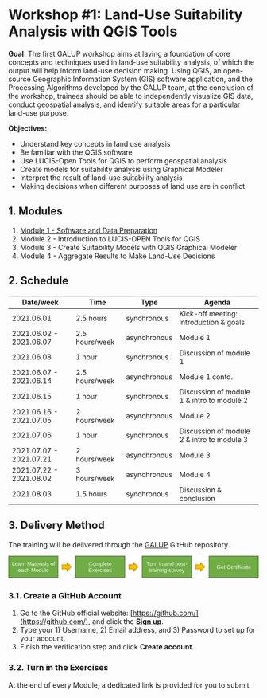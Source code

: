 # Workshop #1: Land-Use Suitability Analysis with QGIS Tools

**Goal**: The first GALUP workshop aims at laying a foundation of core
concepts and techniques used in land-use suitability analysis, of which the
output will help inform land-use decision making.
Using QGIS, an open-source Geographic Information System (GIS) software
application, and the Processing Algorithms developed by the GALUP team, at the
conclusion of the workshop, trainees should be able to independently visualize
GIS data, conduct geospatial analysis, and identify suitable areas for a
particular land-use purpose.

**Objectives:**

- Understand key concepts in land use analysis
- Be familiar with the QGIS software
- Use LUCIS-Open Tools for QGIS to perform geospatial analysis
- Create models for suitability analysis using Graphical Modeler
- Interpret the result of land-use suitability analysis
- Making decisions when different purposes of land use are in conflict

## 1. Modules

1. [Module 1 - Software and Data Preparation](https://github.com/SERVIR-WA/GALUP/blob/master/training/1_lu/modules/module1.md)
2. Module 2 - Introduction to LUCIS-OPEN Tools for QGIS
3. Module 3 - Create Suitability Models with QGIS Graphical Modeler
4. Module 4 - Aggregate Results to Make Land-Use Decisions

## 2. Schedule

| Date/week               | Time           | Type         | Agenda                                     |
|-------------------------|----------------|--------------|--------------------------------------------|
| 2021.06.01              | 2.5 hours      | synchronous  | Kick-off meeting: introduction & goals     |
| 2021.06.02 - 2021.06.07 | 2.5 hours/week | asynchronous | Module 1                                   |
| 2021.06.08              | 1 hour         | synchronous  | Discussion of module 1                     |
| 2021.06.07 - 2021.06.14 | 2.5 hours/week | asynchronous | Module 1 contd.                            |
| 2021.06.15              | 1 hour         | synchronous  | Discussion of module 1 & intro to module 2 |
| 2021.06.16 - 2021.07.05 | 2 hours/week   | asynchronous | Module 2                                   |
| 2021.07.06              | 1 hour         | synchronous  | Discussion of module 2 & intro to module 3 |
| 2021.07.07 - 2021.07.21 | 2 hours/week   | asynchronous | Module 3                                   |
| 2021.07.22 - 2021.08.02 | 3 hours/week   | asynchronous | Module 4                                   |
| 2021.08.03              | 1.5 hours      | synchronous  | Discussion & conclusion                    |

## 3. Delivery Method

The training will be delivered through the
[GALUP](https://github.com/SERVIR-WA/GALUP) GitHub repository.

![training_workflow](../../../images/training_workflow.svg)

### 3.1. Create a GitHub Account

1. Go to the GitHub official website: [https://github.com/](https://github.com/), and click the [**Sign up**](https://github.com/join?ref_cta=Sign+up&ref_loc=header+logged+out&ref_page=%2F&source=header-home).
2. Type your 1) Username, 2) Email address, and 3) Password to set up for your account.
3. Finish the verification step and click **Create account**.

### 3.2. Turn in the Exercises

At the end of every Module, a dedicated link is provided for you to submit 
